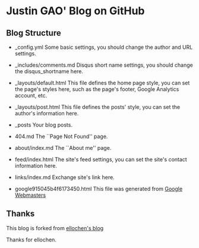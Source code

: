 # Justin GAO' Blog on GitHub

## Blog Structure
- \_config.yml
    Some basic settings, you should change the author and URL settings.

- \_includes/comments.md
    Disqus short name settings, you should change the disqus_shortname here.

- \_layouts/default.html
    This file defines the home page style, you can set the page's styles here, such as the page's footer, Google Analytics account, etc.


- \_layouts/post.html
    This file defines the posts' style, you can set the author's information here.

- \_posts
    Your blog posts.

- 404.md
    The ``Page Not Found'' page.

- about/index.md
    The ``About me'' page.

- feed/index.html
    The site's feed settings, you can set the site's contact information here.

- links/index.md
    Exchange site's link here.

- google915045b4f6173450.html
    This file was generated from [Google Webmasters](https://www.google.com/webmasters/)




## Thanks

This blog is forked from [ellochen's blog](https://github.com/ellochen/ellochen.github.com)

Thanks for ellochen. 

